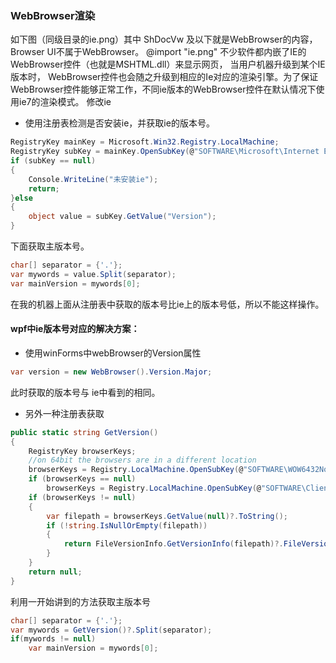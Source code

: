 ### WebBrowser渲染
如下图（同级目录的ie.png）其中 ShDocVw 及以下就是WebBrowser的内容，Browser UI不属于WebBrowser。
@import "ie.png"
不少软件都内嵌了IE的WebBrowser控件（也就是MSHTML.dll）来显示网页， 当用户机器升级到某个IE版本时， WebBrowser控件也会随之升级到相应的Ie对应的渲染引擎。为了保证WebBrowser控件能够正常工作，不同ie版本的WebBrowser控件在默认情况下使用ie7的渲染模式。
修改ie
- 使用注册表检测是否安装ie，并获取ie的版本号。
```cs
RegistryKey mainKey = Microsoft.Win32.Registry.LocalMachine;
RegistryKey subKey = mainKey.OpenSubKey(@"SOFTWARE\Microsoft\Internet Explorer");
if (subKey == null)
{
    Console.WriteLine("未安装ie");
    return;
}else
{
    object value = subKey.GetValue("Version");
}
```
下面获取主版本号。
```cs
char[] separator = {'.'};
var mywords = value.Split(separator);
var mainVersion = mywords[0];
```
在我的机器上面从注册表中获取的版本号比ie上的版本号低，所以不能这样操作。
#### wpf中ie版本号对应的解决方案：
- 使用winForms中webBrowser的Version属性
```cs 
var version = new WebBrowser().Version.Major;
```
此时获取的版本号与 ie中看到的相同。

- 另外一种注册表获取
```cs
public static string GetVersion()
{
    RegistryKey browserKeys;
    //on 64bit the browsers are in a different location
    browserKeys = Registry.LocalMachine.OpenSubKey(@"SOFTWARE\WOW6432Node\Clients\StartMenuInternet\IEXPLORE.EXE\shell\open\command");
    if (browserKeys == null)
        browserKeys = Registry.LocalMachine.OpenSubKey(@"SOFTWARE\Clients\StartMenuInternet\IEXPLORE.EXE\shell\open\command");
    if (browserKeys != null)
    {
        var filepath = browserKeys.GetValue(null)?.ToString();
        if (!string.IsNullOrEmpty(filepath))
        {
            return FileVersionInfo.GetVersionInfo(filepath)?.FileVersion;
        }
    }
    return null;
}
```
利用一开始讲到的方法获取主版本号
```cs
char[] separator = {'.'};
var mywords = GetVersion()?.Split(separator);
if(mywords != null)
    var mainVersion = mywords[0];
```
